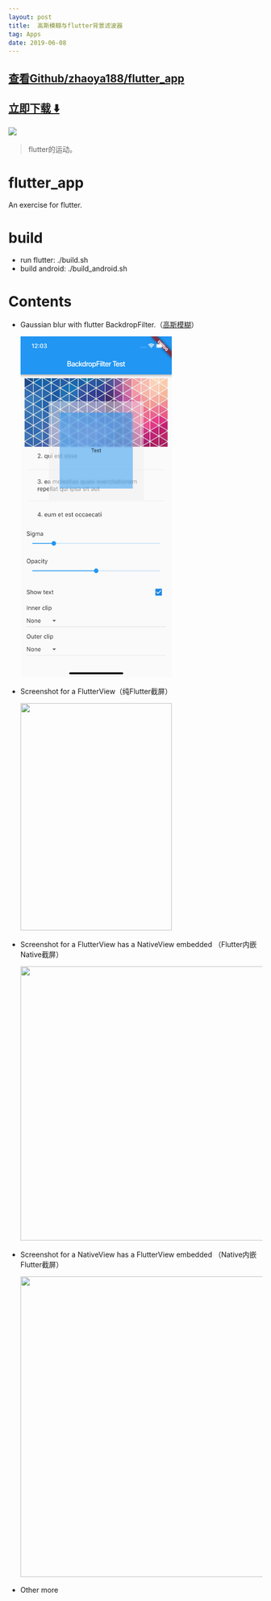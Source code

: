 ```yaml
---
layout: post
title:  高斯模糊与flutter背景滤波器
tag: Apps
date: 2019-06-08
---
```


 

## [查看Github/zhaoya188/flutter_app](http://github.com/zhaoya188/flutter_app)
## [立即下载 ️⬇️ ](https://codeload.github.com/zhaoya188/flutter_app/zip/master) 


 
![](https://flutterawesome.com/content/images/2018/12/flutter_app.jpg)
 
>
> flutter的运动。
>

 
# flutter_app
An exercise for flutter.

# build
- run flutter: ./build.sh
- build android: ./build_android.sh

# Contents
- Gaussian blur with flutter BackdropFilter.（[高斯模糊](https://github.com/zhaoya188/FlutterBlurDemo)）
  <div><img width="300" height="675" src="https://github.com/zhaoya188/FlutterBlurDemo/raw/master/ScreenShot.png"/></div>

- Screenshot for a FlutterView（纯Flutter截屏）
  <div><img width="300" height="450" src="https://github.com/zhaoya188/flutter_app/raw/master/screenshot/screenshot-screenshot.png"/></div>

- Screenshot for a FlutterView has a NativeView embedded （Flutter内嵌Native截屏）
  <div><img width="728" height="543" src="https://github.com/zhaoya188/flutter_app/raw/master/screenshot/screenshot-flutter-embeded-native.png"/></div>

- Screenshot for a NativeView has a FlutterView embedded （Native内嵌Flutter截屏）
  <div><img width="782" height="595" src="https://github.com/zhaoya188/flutter_app/raw/master/screenshot/screenshot-native-embeded-flutter.png"/></div>

- Other more

